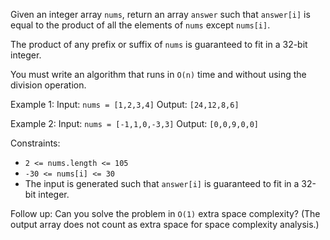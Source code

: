 Given an integer array `nums`, return an array `answer` such that `answer[i]` is equal to the product of all the elements of `nums` except `nums[i]`.

The product of any prefix or suffix of `nums` is guaranteed to fit in a 32-bit integer.

You must write an algorithm that runs in `O(n)` time and without using the division operation.

Example 1:
Input: `nums = [1,2,3,4]`
Output: `[24,12,8,6]`

Example 2:
Input: `nums = [-1,1,0,-3,3]`
Output: `[0,0,9,0,0]`

Constraints:

- `2 <= nums.length <= 105`
- `-30 <= nums[i] <= 30`
- The input is generated such that `answer[i]` is guaranteed to fit in a 32-bit integer.

Follow up: Can you solve the problem in `O(1)` extra space complexity? (The output array does not count as extra space for space complexity analysis.)
